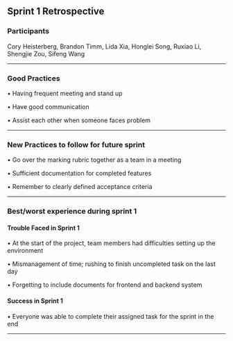## Sprint 1 Retrospective

### Participants

Cory Heisterberg, Brandon Timm, Lida Xia, Honglei Song, Ruxiao Li, Shengjie Zou, Sifeng Wang 

______________________________________________________________________________________________

### Good Practices 

•	Having frequent meeting and stand up

•	Have good communication

•	Assist each other when someone faces problem

_______________________________________________________________________________________________

### New Practices to follow for future sprint

•	Go over the marking rubric together as a team in a meeting

•	Sufficient documentation for completed features

•	Remember to clearly defined acceptance criteria

______________________________________________________________________________________________

### Best/worst experience during sprint 1

#### Trouble Faced in Sprint 1

•	At the start of the project, team members had difficulties setting up the environment

•	Mismanagement of time; rushing to finish uncompleted task on the last day

•	Forgetting to include documents for frontend and backend system

#### Success in Sprint 1

•	Everyone was able to complete their assigned task for the sprint in the end
_______________________________________________________________________________________________
